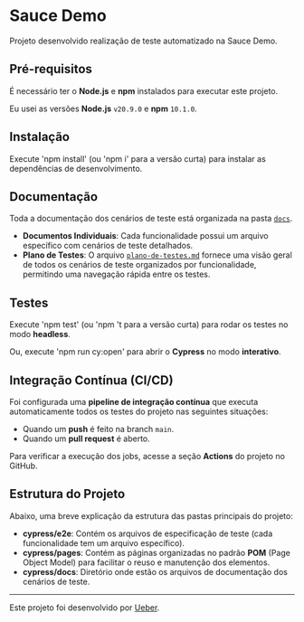 # Sauce Demo

Projeto desenvolvido realização de teste automatizado na Sauce Demo.

## Pré-requisitos

É necessário ter o **Node.js** e **npm** instalados para executar este projeto.

Eu usei as versões **Node.js** `v20.9.0` e **npm** `10.1.0`.

## Instalação

Execute 'npm install' (ou 'npm i' para a versão curta) para instalar as dependências de desenvolvimento.

## Documentação

Toda a documentação dos cenários de teste está organizada na pasta [`docs`](./cypress/docs).

- **Documentos Individuais**: Cada funcionalidade possui um arquivo específico com cenários de teste detalhados.
- **Plano de Testes**: O arquivo [`plano-de-testes.md`](./cypress/docs/plano-de-testes.md) fornece uma visão geral de todos os cenários de teste organizados por funcionalidade, permitindo uma navegação rápida entre os testes.

## Testes

Execute 'npm test' (ou 'npm 't para a versão curta) para rodar os testes no modo **headless**.

Ou, execute 'npm run cy:open' para abrir o **Cypress** no modo **interativo**.

## Integração Contínua (CI/CD)

Foi configurada uma **pipeline de integração contínua** que executa automaticamente todos os testes do projeto nas seguintes situações:

- Quando um **push** é feito na branch `main`.
- Quando um **pull request** é aberto.

Para verificar a execução dos jobs, acesse a seção **Actions** do projeto no GitHub.

## Estrutura do Projeto

Abaixo, uma breve explicação da estrutura das pastas principais do projeto:

- **cypress/e2e**: Contém os arquivos de especificação de teste (cada funcionalidade tem um arquivo específico).
- **cypress/pages**: Contém as páginas organizadas no padrão **POM** (Page Object Model) para facilitar o reuso e manutenção dos elementos.
- **cypress/docs**: Diretório onde estão os arquivos de documentação dos cenários de teste.

___

Este projeto foi desenvolvido por [Ueber](https://br.linkedin.com/in/uebersyemmer).
